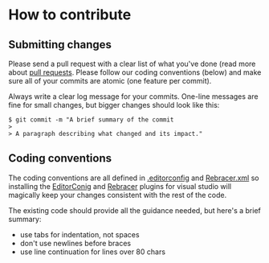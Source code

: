 # How to contribute

## Submitting changes

Please send a pull request with a clear list of what you've done (read
more about [pull requests](https://help.github.com/articles/about-pull-requests/).
Please follow our coding conventions (below) and make sure all of your
commits are atomic (one feature per commit).

Always write a clear log message for your commits. One-line messages are
fine for small changes, but bigger changes should look like this:

    $ git commit -m "A brief summary of the commit
    > 
    > A paragraph describing what changed and its impact."

## Coding conventions

The coding conventions are all defined in [.editorconfig](.editorconfig)
and [Rebracer.xml](Rebracer.xml) so installing the
[EditorConig](http://editorconfig.org/) and
[Rebracer](https://github.com/SLaks/Rebracer) plugins for visual studio
will magically keep your changes consistent with the rest of the code.

The existing code should provide all the guidance needed, but here's a
brief summary:

* use tabs for indentation, not spaces
* don't use newlines before braces
* use line continuation for lines over 80 chars

